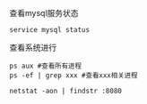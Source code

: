查看mysql服务状态

```shell
service mysql status
```

查看系统进行

```shell
ps aux #查看所有进程
ps -ef | grep xxx #查看xxx相关进程
```

```shell
netstat -aon | findstr :8080
```

